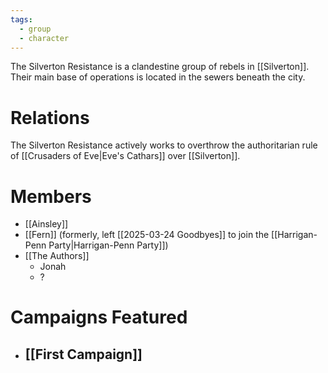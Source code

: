 ```yaml
---
tags:
  - group
  - character
---
```

The Silverton Resistance is a clandestine group of rebels in [[Silverton]]. Their main base of operations is located in the sewers beneath the city.

# Relations

The Silverton Resistance actively works to overthrow the authoritarian rule of [[Crusaders of Eve|Eve's Cathars]] over [[Silverton]].

# Members

- [[Ainsley]]
- [[Fern]] (formerly, left [[2025-03-24 Goodbyes]] to join the [[Harrigan-Penn Party|Harrigan-Penn Party]])
- [[The Authors]]
	- Jonah
	- ?

# Campaigns Featured

- [[First Campaign]]
	- 